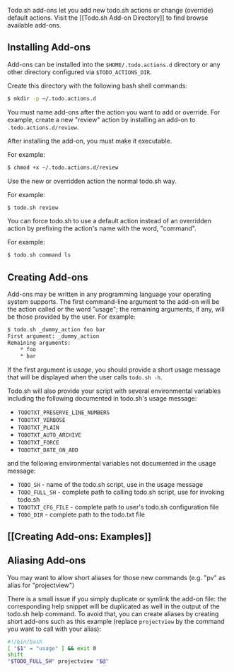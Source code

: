 Todo.sh add-ons let you add new todo.sh actions or change (override) default actions.  Visit the [[Todo.sh Add-on Directory]] to find browse available add-ons.

## Installing Add-ons

Add-ons can be installed into the `$HOME/.todo.actions.d` directory or any other directory configured via `$TODO_ACTIONS_DIR`.

Create this directory with the following bash shell commands:

```bash
$ mkdir -p ~/.todo.actions.d
```

You must name add-ons after the action you want to add or override. For example, create a new "review" action by installing an add-on to `.todo.actions.d/review`.

After installing the add-on, you must make it executable.

For example:

```bash
$ chmod +x ~/.todo.actions.d/review
```

Use the new or overridden action the normal todo.sh way.

For example:

```bash
$ todo.sh review
```

You can force todo.sh to use a default action instead of an overridden action by prefixing the action's name with the word, "command".

For example:

```bash
$ todo.sh command ls
```

## Creating Add-ons

Add-ons may be written in any programming language your operating system supports. The first command-line argument to the add-on will be the action called or the word "usage"; the remaining arguments, if any, will be those provided by the user. For example:

```bash
$ todo.sh _dummy_action foo bar
First argument: _dummy_action
Remaining arguments:
	* foo
	* bar
```

If the first argument is _usage_, you should provide a short usage message that will be displayed when the user calls `todo.sh -h`.

Todo.sh will also provide your script with several environmental variables including the following documented in todo.sh's usage message:

* `TODOTXT_PRESERVE_LINE_NUMBERS`
* `TODOTXT_VERBOSE`
* `TODOTXT_PLAIN`
* `TODOTXT_AUTO_ARCHIVE`
* `TODOTXT_FORCE`
* `TODOTXT_DATE_ON_ADD`

and the following environmental variables not documented in the usage message:

* `TODO_SH` - name of the todo.sh script, use in the usage message
* `TODO_FULL_SH` - complete path to calling todo.sh script, use for invoking todo.sh
* `TODOTXT_CFG_FILE` - complete path to user's todo.sh configuration file
* `TODO_DIR` - complete path to the todo.txt file

## [[Creating Add-ons: Examples]]

## Aliasing Add-ons

You may want to allow short aliases for those new commands (e.g. "pv" as alias for "projectview")

There is a small issue if you simply duplicate or symlink the add-on file: the corresponding help snippet will be duplicated as well in the output of the todo.sh help command. To avoid that, you can create aliases by creating short add-ons such as this example (replace `projectview` by the command you want to call with your alias):

```bash
#!/bin/bash
[ "$1" = "usage" ] && exit 0
shift
"$TODO_FULL_SH" projectview "$@"
```
